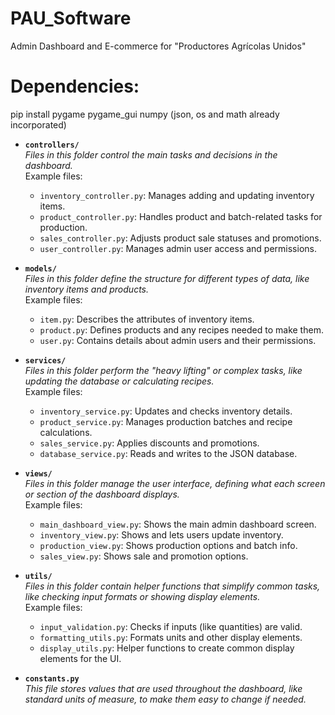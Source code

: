 # PAU_Software
Admin Dashboard and E-commerce for "Productores Agrícolas Unidos"


# Dependencies:
pip install pygame pygame_gui numpy (json, os and math already incorporated)



- **`controllers/`**  
  *Files in this folder control the main tasks and decisions in the dashboard.*  
  Example files:  
  - `inventory_controller.py`: Manages adding and updating inventory items.
  - `product_controller.py`: Handles product and batch-related tasks for production.
  - `sales_controller.py`: Adjusts product sale statuses and promotions.
  - `user_controller.py`: Manages admin user access and permissions.

- **`models/`**  
  *Files in this folder define the structure for different types of data, like inventory items and products.*  
  Example files:  
  - `item.py`: Describes the attributes of inventory items.
  - `product.py`: Defines products and any recipes needed to make them.
  - `user.py`: Contains details about admin users and their permissions.

- **`services/`**  
  *Files in this folder perform the "heavy lifting" or complex tasks, like updating the database or calculating recipes.*  
  Example files:  
  - `inventory_service.py`: Updates and checks inventory details.
  - `product_service.py`: Manages production batches and recipe calculations.
  - `sales_service.py`: Applies discounts and promotions.
  - `database_service.py`: Reads and writes to the JSON database.

- **`views/`**  
  *Files in this folder manage the user interface, defining what each screen or section of the dashboard displays.*  
  Example files:  
  - `main_dashboard_view.py`: Shows the main admin dashboard screen.
  - `inventory_view.py`: Shows and lets users update inventory.
  - `production_view.py`: Shows production options and batch info.
  - `sales_view.py`: Shows sale and promotion options.

- **`utils/`**  
  *Files in this folder contain helper functions that simplify common tasks, like checking input formats or showing display elements.*  
  Example files:  
  - `input_validation.py`: Checks if inputs (like quantities) are valid.
  - `formatting_utils.py`: Formats units and other display elements.
  - `display_utils.py`: Helper functions to create common display elements for the UI.

- **`constants.py`**  
  *This file stores values that are used throughout the dashboard, like standard units of measure, to make them easy to change if needed.*  
